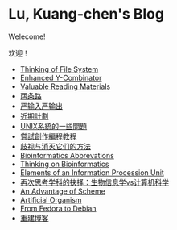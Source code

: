 # Lu, Kuang-chen's Blog

Welecome!

欢迎！

* <a href="./File_System.html">Thinking of File System</a>
* <a href="./Enhanced_Y-Combinator.html">Enhanced Y-Combinator</a>
* <a href="./Valuable Reading Materials.html">Valuable Reading Materials</a>
* <a href="./两条路.html">两条路</a>
* <a href="./严输入严输出.html">严输入严输出</a>
* <a href="./近期計劃.html">近期計劃</a>
* <a href="./UNIX系統的一些問題.html">UNIX系統的一些問題</a>
* <a href="./嘗試創作編程教程.html">嘗試創作編程教程</a>
* <a href="./歧视与消灭它们的方法.html">歧视与消灭它们的方法</a>
* <a href="./bioinformatics_abbrev.html">Bioinformatics Abbrevations</a>
* <a href="./thinking-on-bioinformatics.html">Thinking on Bioinformatics</a>
* <a href="./elements_of_an_information_procession_unit.html">Elements of an Information Procession Unit</a> 
* <a href="./生信还是CS.html">再次思考学科的抉择：生物信息学vs计算机科学</a>
* <a href="./an_advantage_of_scheme.html">An Advantage of Scheme</a>
* <a href="./artificial_organism.html">Artificial Organism</a>
* <a href="./from_fedora_to_debian.html">From Fedora to Debian</a>
* <a href="./重建博客.html">重建博客</a>
